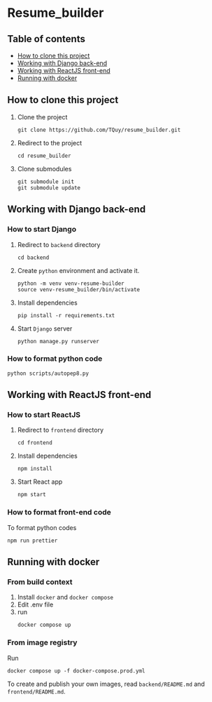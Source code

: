 # Resume_builder

## Table of contents

- [How to clone this project](#how-to-clone-this-project)
- [Working with Django back-end](#working-with-django-back-end)
- [Working with ReactJS front-end](#working-with-reactjs-front-end)
- [Running with docker](#running-with-docker)

## How to clone this project

1. Clone the project
   ```
   git clone https://github.com/TQuy/resume_builder.git
   ```
2. Redirect to the project
   ```
   cd resume_builder
   ```
3. Clone submodules
   ```
   git submodule init
   git submodule update
   ```

## Working with Django back-end

### How to start Django

1. Redirect to `backend` directory
   ```
   cd backend
   ```
2. Create `python` environment and activate it.

   ```
   python -m venv venv-resume-builder
   source venv-resume_builder/bin/activate
   ```

3. Install dependencies
   ```
   pip install -r requirements.txt
   ```
4. Start `Django` server
   ```
   python manage.py runserver
   ```

### How to format python code

```
python scripts/autopep8.py
```

## Working with ReactJS front-end

### How to start ReactJS

1. Redirect to `frontend` directory
   ```
   cd frontend
   ```
2. Install dependencies
   ```
   npm install
   ```
3. Start React app
   ```
   npm start
   ```

### How to format front-end code

To format python codes

```
npm run prettier
```

## Running with docker

### From build context

1. Install `docker` and `docker compose`
1. Edit .env file
1. run
   ```
   docker compose up
   ```

### From image registry

Run

```
docker compose up -f docker-compose.prod.yml
```

To create and publish your own images, read `backend/README.md` and `frontend/README.md`.
